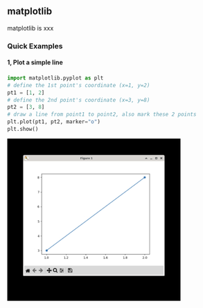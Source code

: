 ## matplotlib

matplotlib is xxx

### Quick Examples

#### 1, Plot a simple line


```python
import matplotlib.pyplot as plt
# define the 1st point's coordinate (x=1, y=2)
pt1 = [1, 2]
# define the 2nd point's coordinate (x=3, y=8)
pt2 = [3, 8]
# draw a line from point1 to point2, also mark these 2 points
plt.plot(pt1, pt2, marker="o")
plt.show()
```

<img src="../../assets/img/matplotlib-line.png" width="400px"/>
